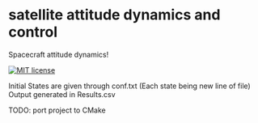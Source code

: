 # satellite attitude dynamics and control

Spacecraft attitude dynamics!

[![MIT license](https://img.shields.io/badge/License-MIT-blue.svg)](https://lbesson.mit-license.org/)

Initial States are given through conf.txt (Each state being new line of file)
Output generated in Results.csv

TODO: port project to CMake
